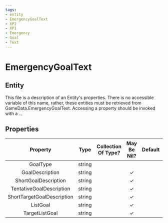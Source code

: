```yaml
---
tags:
- entity
- EmergencyGoalText
- XP2
- XP1
- Emergency
- Goal
- Text
---
```

# EmergencyGoalText
## Entity
This file is a description of an Entity's properties. There is no accessible variable of this name, rather, these entities must be retrieved from GameData.EmergencyGoalText. Accessing a property should be invoked with a `.`.
## Properties
|	Property	|	Type	|	Collection Of Type?	|	May Be Nil?	|	Default	|	References	|	Key	|	Notes	|
|	:-:	|	:-:	|	:-:	|	:-:	|	:-:	|	:-:	|	:-:	|	-:	|
|	GoalType	|	string	|		|		|		|		|		|	|
|	GoalDescription	|	string	|		|	✓	|		|		|		|	|
|	ShortGoalDescription	|	string	|		|	✓	|		|		|		|	|
|	TentativeGoalDescription	|	string	|		|	✓	|		|		|		|	|
|	ShortTargetGoalDescription	|	string	|		|	✓	|		|		|		|	|
|	ListGoal	|	string	|		|	✓	|		|		|		|	|
|	TargetListGoal	|	string	|		|	✓	|		|		|		|	|
